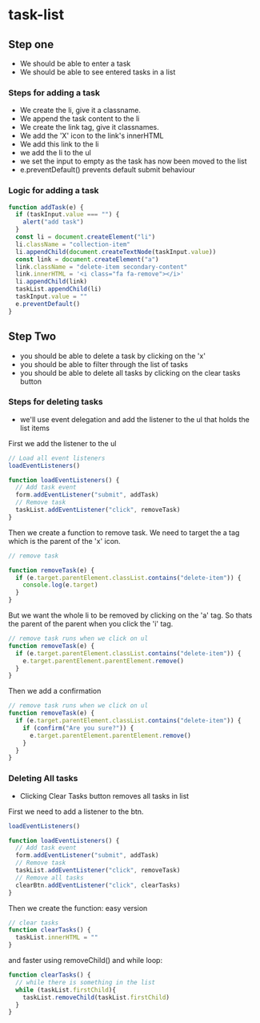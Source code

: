 # task-list

## Step one
* We should be able to enter a task
* We should be able to see entered tasks in a list

### Steps for adding a task

* We create the li, give it a classname.
* We append the task content to the li
* We create the link tag, give it classnames.
* We add the 'X' icon to the link's innerHTML
* We add this link to the li
* we add the li to the ul
* we set the input to empty as the task has now been moved to the list
* e.preventDefault() prevents default submit behaviour

### Logic for adding a task

```js
function addTask(e) {
  if (taskInput.value === "") {
    alert("add task")
  }
  const li = document.createElement("li")
  li.className = "collection-item"
  li.appendChild(document.createTextNode(taskInput.value))
  const link = document.createElement("a")
  link.className = "delete-item secondary-content"
  link.innerHTML = '<i class="fa fa-remove"></i>'
  li.appendChild(link)
  taskList.appendChild(li)
  taskInput.value = ""
  e.preventDefault()
}
```

## Step Two

* you should be able to delete a task by clicking on the 'x'
* you should be able to filter through the list of tasks
* you should be able to delete all tasks by clicking on the clear tasks button

### Steps for deleting tasks

* we'll use event delegation and add the listener to the ul that holds the list items

First we add the listener to the ul 

```js
// Load all event listeners
loadEventListeners()

function loadEventListeners() {
  // Add task event
  form.addEventListener("submit", addTask)
  // Remove task
  taskList.addEventListener("click", removeTask)
}
```

Then we create a function to remove task.  We need to target the a tag which is the parent of the 'x' icon.

```js
// remove task

function removeTask(e) {
  if (e.target.parentElement.classList.contains("delete-item")) {
    console.log(e.target)
  }
}
```

But we want the whole li to be removed by clicking on the 'a' tag. So thats the parent of the parent when you click the 'i' tag.

```js
// remove task runs when we click on ul
function removeTask(e) {
  if (e.target.parentElement.classList.contains("delete-item")) {
    e.target.parentElement.parentElement.remove()
  }
}
```
Then we add a confirmation

```js
// remove task runs when we click on ul
function removeTask(e) {
  if (e.target.parentElement.classList.contains("delete-item")) {
    if (confirm("Are you sure?")) {
      e.target.parentElement.parentElement.remove()
    }
  }
}
```

### Deleting All tasks

* Clicking Clear Tasks button removes all tasks in list

First we need to add a listener to the btn.

```js
loadEventListeners()

function loadEventListeners() {
  // Add task event
  form.addEventListener("submit", addTask)
  // Remove task
  taskList.addEventListener("click", removeTask)
  // Remove all tasks
  clearBtn.addEventListener("click", clearTasks)
}
```
Then we create the function:
easy version
```js
// clear tasks
function clearTasks() {
  taskList.innerHTML = ""
}
```
and faster using removeChild() and while loop:

```js
function clearTasks() {
  // while there is something in the list
  while (taskList.firstChild){
    taskList.removeChild(taskList.firstChild)
  }
}
```

